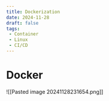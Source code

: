 ```yaml
---
title: Dockerization
date: 2024-11-28
draft: false
tags:
 - Container
 - Linux
 - CI/CD
---
```



# Docker
![[Pasted image 20241128231654.png]]